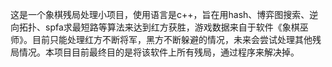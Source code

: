 这是一个象棋残局处理小项目，使用语言是c++，旨在用hash、博弈图搜索、逆向拓扑、spfa求最短路等算法来达到红方获胜，游戏数据来自于软件《象棋巫师》。目前只能处理红方不断将军，黑方不断躲避的情况，未来会尝试处理其他残局情况。本项目目前最终目的是将该软件上所有残局，通过程序来解决掉。
